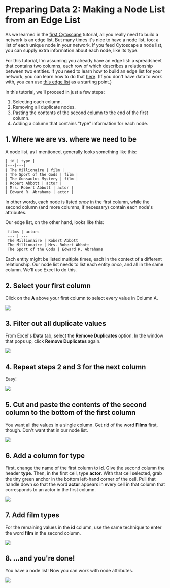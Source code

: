 # Preparing Data 2: Making a Node List from an Edge List

As we learned in the [first Cytoscape](readme.md) tutorial, all you really need to build a network is an edge list. But many times it's nice to have a node list, too: a list of each unique node in your network. If you feed Cytoscape a node list, you can supply extra information about each node, like its type.

For this tutorial, I'm assuming you already have an edge list: a spreadsheet that contains two columns, each row of which describes a relationship between two entities. If you need to learn how to build an edge list for your network, you can learn how to do that [here](preparing-data-1-making-an-edge-list.md). (If you don't have data to work with, you can use [this edge list](data/edgelist.csv) as a starting point.)

In this tutorial, we'll proceed in just a few steps:

1. Selecting each column.
1. Removing all duplicate nodes.
1. Pasting the contents of the second column to the end of the first column.
1. Adding a column that contains "type" information for each node.

## 1. Where we are vs. where we need to be

A node list, as I mentioned, generally looks something like this:

    | id | type |
    |---|---|
    | The Millionaire | film |
    | The Sport of the Gods | film |
    | The Gunsaulus Mystery | film |
    | Robert Abbott | actor |
    | Mrs. Robert Abbott | actor |
    | Edward R. Abrahams | actor |

In other words, each node is listed *once* in the first column, while the second column (and more columns, if necessary) contain each node's attributes.

Our edge list, on the other hand, looks like this:

     films | actors
     --- | ---
     The Millionaire | Robert Abbott
     The Millionaire | Mrs. Robert Abbott
     The Sport of the Gods | Edward R. Abrahams

Each entity might be listed multiple times, each in the context of a different relationship. Our node list needs to list each entity *once*, and all in the same column. We'll use Excel to do this.

## 2. Select your first column

Click on the **A** above your first column to select every value in Column A.

![][1]

[1]: images/preparing-data-2-making-a-node-list-from-an-edge-list/select-your-first-column.png

## 3. Filter out all duplicate values

From Excel's **Data** tab, select the **Remove Duplicates** option. In the window that pops up, click **Remove Duplicates** again.

![][2]

[2]: images/preparing-data-2-making-a-node-list-from-an-edge-list/filter-out-all-duplicate-values.png

## 4. Repeat steps 2 and 3 for the next column

Easy!

![][3]

[3]: images/preparing-data-2-making-a-node-list-from-an-edge-list/repeat-steps-2-and-3-for-the-next-column.png

## 5. Cut and paste the contents of the second column to the bottom of the first column

You want all the values in a single column. Get rid of the word **Films** first, though. Don't want that in our node list.

![][4]

[4]: images/preparing-data-2-making-a-node-list-from-an-edge-list/cut-and-paste-the-contents-of-the-second-column-to-the-bottom-of-the-first-column.png

## 6. Add a column for type

First, change the name of the first column to **id**. Give the second column the header **type**. Then, in the first cell, type **actor**. With that cell selected, grab the tiny green anchor in the bottom left-hand corner of the cell. Pull that handle down so that the word **actor** appears in every cell in that column that corresponds to an actor in the first column.

![][5]

[5]: images/preparing-data-2-making-a-node-list-from-an-edge-list/add-a-column-for-type.png

## 7. Add film types

For the remaining values in the **id** column, use the same technique to enter the word **film** in the second column.

![][6]

[6]: images/preparing-data-2-making-a-node-list-from-an-edge-list/add-film-types.png

## 8. ...and you're done!

You have a node list! Now you can work with node attributes.

![][7]

[7]: images/preparing-data-2-making-a-node-list-from-an-edge-list/and-you-re-done-.png

